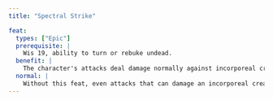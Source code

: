 ```yaml
---
title: "Spectral Strike"

feat:
  types: ["Epic"]
  prerequisite: |
    Wis 19, ability to turn or rebuke undead.
  benefit: |
    The character's attacks deal damage normally against incorporeal creatures.
  normal: |
    Without this feat, even attacks that can damage an incorporeal creature have a 50% chance to deal no damage.
---
```

